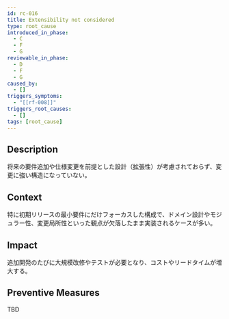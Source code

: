 ```yaml
---
id: rc-016
title: Extensibility not considered
type: root_cause
introduced_in_phase:
  - C
  - F
  - G
reviewable_in_phase:
  - D
  - F
  - G
caused_by:
  - []
triggers_symptoms:
  - "[[rf-008]]"
triggers_root_causes:
  - []
tags: [root_cause]
---
```


## Description
将来の要件追加や仕様変更を前提とした設計（拡張性）が考慮されておらず、変更に強い構造になっていない。

## Context
特に初期リリースの最小要件にだけフォーカスした構成で、ドメイン設計やモジュラー性、変更局所性といった観点が欠落したまま実装されるケースが多い。

## Impact
追加開発のたびに大規模改修やテストが必要となり、コストやリードタイムが増大する。

## Preventive Measures
TBD